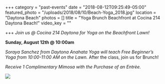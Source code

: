 +++
category = "past-events"
date = "2018-08-12T09:25:49-05:00"
featured_photo = "/uploads/2018/08/10/Beach-Yoga_2018.jpg"
location = "Daytona Beach"
photos = []
title = "Yoga Brunch Beachfront at Cocina 214 Daytona Beach!"
video_key = ""

+++
_Join us @ Cocina 214 Daytona for Yoga on the Beachfront Lawn!_

**Sunday, August 12th @ 10:00am**

_Soraya Sanchez from Daytona Anahata Yoga will teach Free Beginner’s Yoga from 10:00-11:00 AM on the Lawn._ After the class, join us for Brunch! 

_Receive 1 Complimentary Mimosa with the Purchase of an Entrèe._

![](/uploads/2018/08/10/Beach-Yoga_2018.jpg)